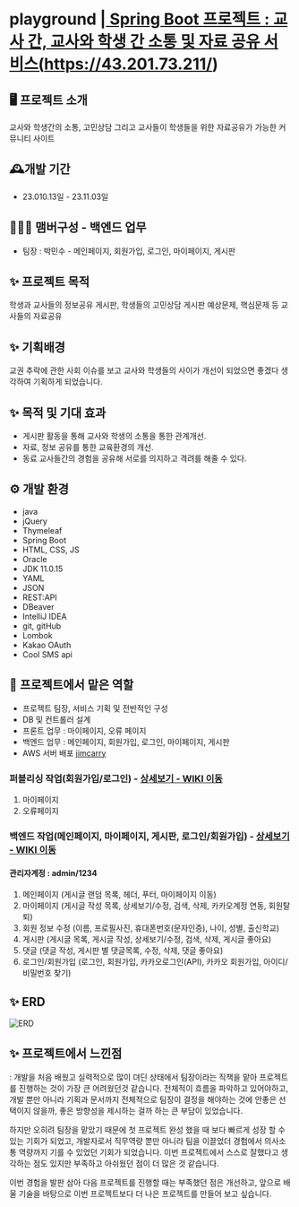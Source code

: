 # playground |<a href="https://43.201.73.211/"> Spring Boot 프로젝트 : 교사 간, 교사와 학생 간 소통 및 자료 공유 서비스(https://43.201.73.211/)</a>

## 🖥️ 프로젝트 소개
교사와 학생간의 소통, 고민상담 그리고 교사들이 학생들을 위한 자료공유가 가능한 커뮤니티 사이트

## 🕰️개발 기간
* 23.010.13일 - 23.11.03일

## 🧑‍🤝‍🧑 맴버구성 - 백엔드 업무
 - 팀장  : 박민수 - 메인페이지, 회원가입, 로그인, 마이페이지, 게시판
 
 ## ✨ 프로젝트 목적 
 학생과 교사들의 정보공유 게시판, 학생들의 고민상담 게시판
 예상문제, 핵심문제 등 교사들의 자료공유
 
 ## ✨ 기획배경
 교권 추락에 관한 사회 이슈를 보고 교사와 학생들의 사이가 개선이 되었으면 좋겠다 생각하여 기획하게 되었습니다.

 ## ✨ 목적 및 기대 효과
- 게시판 활동을 통해 교사와 학생의 소통을 통한 관계개선.
- 자료, 정보 공유를 통한 교육환경의 개선. 
- 동료 교사들간의 경험을 공유해 서로를 의지하고 격려를 해줄 수 있다.

## ⚙️ 개발 환경
- java
- jQuery
- Thymeleaf
- Spring Boot
- HTML, CSS, JS
- Oracle
- JDK 11.0.15
- YAML
- JSON
- REST:API
- DBeaver
- IntelliJ IDEA
- git, gitHub
- Lombok
- Kakao OAuth
- Cool SMS api 

 ## 📌 프로젝트에서 맡은 역할 
- 프로젝트 팀장, 서비스 기획 및 전반적인 구성
- DB 및 컨트롤러 설계 
- 프론트 업무 : 마이페이지, 오류 페이지 
- 백엔드 업무 : 메인페이지, 회원가입, 로그인, 마이페이지, 게시판
- AWS 서버 배포 <a href="https://43.201.73.211/">jimcarry</a>

### 퍼블리싱 작업(회원가입/로그인) - <a href="https://github.com/code-hyun/JimCarry/wiki/맡은-기능-소개--(퍼블리싱)" > 상세보기 - WIKI 이동</a>
 1. 마이페이지 <br>
 2. 오류페이지 <br>

### 백엔드 작업(메인페이지, 마이페이지, 게시판, 로그인/회원가입) - <a href="https://github.com/code-hyun/JimCarry/wiki/맡은-기능-소개-(백엔드)" >상세보기 - WIKI 이동</a>
#### 관리자계정 : admin/1234
 1. 메인페이지 (게시글 랜덤 목록, 헤더, 푸터, 마이페이지 이동) <br>
 2. 마이페이지 (게시글 작성 목록, 상세보기/수정, 검색, 삭제, 카카오계정 연동, 회원탈퇴)<br>
 3. 회원 정보 수정 (이름, 프로필사진, 휴대폰번호(문자인증), 나이, 성별, 출신학교)<br>
 4. 게시판 (게시글 목록, 게시글 작성, 상세보기/수정, 검색, 삭제, 게시글 좋아요)<br>
 5. 댓글 (댓글 작성, 게시판 별 댓글목록, 수정, 삭제, 댓글 좋아요)<br>
 6. 로그인/회원가입 (로그인, 회원가입, 카카오로그인(API), 카카오 회원가입, 아이디/비밀번호 찾기)<br>

## ✨ ERD
![ERD](https://github.com/playground-project-3team/playground-3team/assets/142221992/73015b25-bd23-4f8e-bf71-82a75ba6e82d)

## ✨ 프로젝트에서 느낀점
 : 
 개발을 처음 배웠고 실력적으로 많이 뎌딘 상태에서 팀장이라는 직책을 맡아 프로젝트를 진행하는 것이 가장 큰 어려웠던것 같습니다. 전체적이 흐름을 파악하고 있어야하고, 개발 뿐만 아니라 기획과 문서까지 전체적으로 팀장이 결정을 해야하는 것에 안좋은 선택이지 않을까, 좋은 방향성을 제시하는 걸까 하는 큰 부담이 있었습니다.
 
 하지만 오히려 팀장을 맡았기 때문에 첫 프로젝트 완성 했을 때 보다 빠르게 성장 할 수 있는 기회가 되었고, 개발자로서 직무역량 뿐만 아니라 팀을 이끌었더 경험에서 의사소통 역량까지 기를 수 있었던 기회가 되었습니다. 이번 프로젝트에서 스스로 잘했다고 생각하는 점도 있지만 부족하고 아쉬웠던 점이 더 많은 것 같습니다. 
 
이번 경험을 발판 삼아 다음 프로젝트를 진행할 때는 부족했던 점은 개선하고, 앞으로 배울 기술을 바탕으로 이번 프로젝트보다 더 나은 프로젝트를 만들어 보고 싶습니다.



